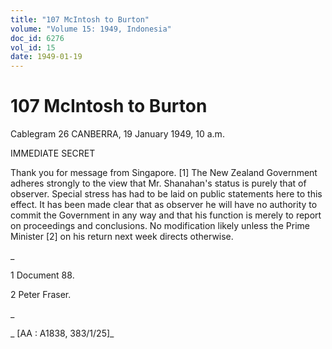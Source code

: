 ```yaml
---
title: "107 McIntosh to Burton"
volume: "Volume 15: 1949, Indonesia"
doc_id: 6276
vol_id: 15
date: 1949-01-19
---
```


# 107 McIntosh to Burton

Cablegram 26 CANBERRA, 19 January 1949, 10 a.m.

IMMEDIATE SECRET

Thank you for message from Singapore. [1] The New Zealand Government adheres strongly to the view that Mr. Shanahan's status is purely that of observer. Special stress has had to be laid on public statements here to this effect. It has been made clear that as observer he will have no authority to commit the Government in any way and that his function is merely to report on proceedings and conclusions. No modification likely unless the Prime Minister [2] on his return next week directs otherwise.

_

1 Document 88.

2 Peter Fraser.

_

_ [AA : A1838, 383/1/25]_
